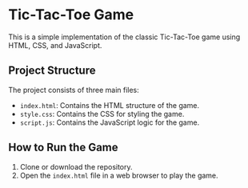 # Tic-Tac-Toe Game

This is a simple implementation of the classic Tic-Tac-Toe game using HTML, CSS, and JavaScript.

## Project Structure

The project consists of three main files:
- `index.html`: Contains the HTML structure of the game.
- `style.css`: Contains the CSS for styling the game.
- `script.js`: Contains the JavaScript logic for the game.

## How to Run the Game

1. Clone or download the repository.
2. Open the `index.html` file in a web browser to play the game.

